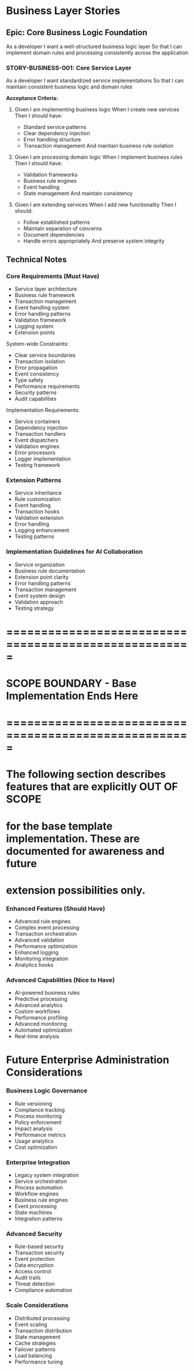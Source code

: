 # Business Layer Stories

## Epic: Core Business Logic Foundation
As a developer
I want a well-structured business logic layer
So that I can implement domain rules and processing consistently across the application

### STORY-BUSINESS-001: Core Service Layer
As a developer
I want standardized service implementations
So that I can maintain consistent business logic and domain rules

**Acceptance Criteria:**
1. Given I am implementing business logic
   When I create new services
   Then I should have:
   - Standard service patterns
   - Clear dependency injection
   - Error handling structure
   - Transaction management
   And maintain business rule isolation

2. Given I am processing domain logic
   When I implement business rules
   Then I should have:
   - Validation frameworks
   - Business rule engines
   - Event handling
   - State management
   And maintain consistency

3. Given I am extending services
   When I add new functionality
   Then I should:
   - Follow established patterns
   - Maintain separation of concerns
   - Document dependencies
   - Handle errors appropriately
   And preserve system integrity

## Technical Notes

### Core Requirements (Must Have)
- Service layer architecture
- Business rule framework
- Transaction management
- Event handling system
- Error handling patterns
- Validation framework
- Logging system
- Extension points

System-wide Constraints:
- Clear service boundaries
- Transaction isolation
- Error propagation
- Event consistency
- Type safety
- Performance requirements
- Security patterns
- Audit capabilities

Implementation Requirements:
- Service containers
- Dependency injection
- Transaction handlers
- Event dispatchers
- Validation engines
- Error processors
- Logger implementation
- Testing framework

### Extension Patterns
- Service inheritance
- Rule customization
- Event handling
- Transaction hooks
- Validation extension
- Error handling
- Logging enhancement
- Testing patterns

### Implementation Guidelines for AI Collaboration
- Service organization
- Business rule documentation
- Extension point clarity
- Error handling patterns
- Transaction management
- Event system design
- Validation approach
- Testing strategy

# =====================================================
# SCOPE BOUNDARY - Base Implementation Ends Here
# =====================================================
# The following section describes features that are explicitly OUT OF SCOPE
# for the base template implementation. These are documented for awareness and future
# extension possibilities only.

### Enhanced Features (Should Have)
- Advanced rule engines
- Complex event processing
- Transaction orchestration
- Advanced validation
- Performance optimization
- Enhanced logging
- Monitoring integration
- Analytics hooks

### Advanced Capabilities (Nice to Have)
- AI-powered business rules
- Predictive processing
- Advanced analytics
- Custom workflows
- Performance profiling
- Advanced monitoring
- Automated optimization
- Real-time analysis

# Future Enterprise Administration Considerations

### Business Logic Governance
- Rule versioning
- Compliance tracking
- Process monitoring
- Policy enforcement
- Impact analysis
- Performance metrics
- Usage analytics
- Cost optimization

### Enterprise Integration
- Legacy system integration
- Service orchestration
- Process automation
- Workflow engines
- Business rule engines
- Event processing
- State machines
- Integration patterns

### Advanced Security
- Rule-based security
- Transaction security
- Event protection
- Data encryption
- Access control
- Audit trails
- Threat detection
- Compliance automation

### Scale Considerations
- Distributed processing
- Event scaling
- Transaction distribution
- State management
- Cache strategies
- Failover patterns
- Load balancing
- Performance tuning 